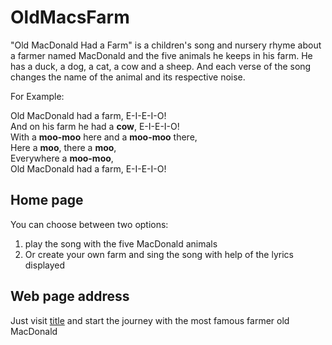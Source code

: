 # OldMacsFarm

"Old MacDonald Had a Farm" is a children's song and nursery rhyme about a farmer named MacDonald and the five animals he keeps in his farm. He has a duck, a dog, a cat, a cow and a sheep. And each verse of the song changes the name of the animal and its respective noise.

For Example:

Old MacDonald had a farm, E-I-E-I-O! <br />
And on his farm he had a **cow**, E-I-E-I-O! <br />
With a **moo-moo** here and a **moo-moo** there, <br />
Here a **moo**, there a **moo**, <br />
Everywhere a **moo-moo**, <br />
Old MacDonald had a farm, E-I-E-I-O! <br />

## Home page

You can choose between two options:

<ol>
<li>play the song with the five MacDonald animals</li>
<li>Or create your own farm and sing the song with help of the lyrics displayed</li>
</ol>

## Web page address

Just visit [title](https://oldmacsfarm-98d6d.web.app/) and start the journey with the most famous farmer old MacDonald
